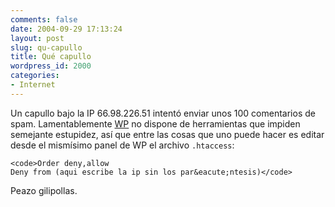 ```yaml
---
comments: false
date: 2004-09-29 17:13:24
layout: post
slug: qu-capullo
title: Qué capullo
wordpress_id: 2000
categories:
- Internet
---
```


Un capullo bajo la IP 66.98.226.51 intentó enviar unos 100 comentarios de spam. Lamentablemente [WP](http://www.wordpress.org) no dispone de herramientas que impiden semejante estupidez, así que entre las cosas que uno puede hacer es editar desde el mismísimo panel de WP el archivo `.htaccess`:




    
    <code>Order deny,allow
    Deny from (aqui escribe la ip sin los par&eacute;ntesis)</code>





Peazo gilipollas.




 
